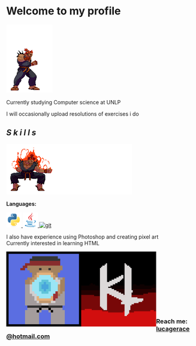 <h1> Welcome to my profile </h1>
<p align = "left"> <img src= akuma.gif></p>

Currently studying Computer science at UNLP

I will occasionally upload resolutions of exercises i do


## <i> _S k i l l s_ </i>

<p align= "left"> <img src= akumaHadouken.gif> <p>

**Languages:**

<p align = left > <a href="https://www.python.org" target="_blank" rel="noreferrer"> <img src="https://raw.githubusercontent.com/devicons/devicon/master/icons/python/python-original.svg" alt="python" width="40" height="40"/> </a> 
<a href="https://www.java.com" target="_blank" rel="noreferrer"> <img src="https://raw.githubusercontent.com/devicons/devicon/master/icons/java/java-original.svg" alt="java" width="40" height="40"/> </a> 
<a href= "https://git-scm.com/" target= "_blank" rel="noreferrer"> <img src= "https://git-scm.com/images/logos/downloads/Git-Icon-1788C.png" alt="git" width="40" height="40"/> </a> </p>

I also have experience using Photoshop and creating pixel art<br>
Currently interested in learning HTML

<p align = "center"><img src= ryu-Hadouken.gif width= 200 align= left> <img src= "killer instinct 02-01-2020 01-04-49.png" width= 200 align= left </p><br><br><br><br><br><br><br><br><br>


### Reach me: lucagerace@hotmail.com 


